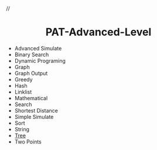 //<h1 align = "center">PAT-Advanced-Level</h1>
* Advanced Simulate
* Binary Search
* Dynamic Programing
* Graph
* Graph Output
* Greedy
* Hash
* Linklist
* Mathematical
* Search
* Shortest Distance
* Simple Simulate
* Sort
* String
* [Tree](https://github.com/LT-IssacF/PAT-Advanced-Level/tree/main/Tree)</li>
* Two Points
